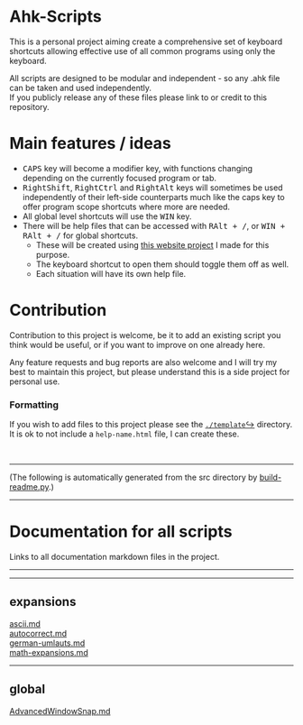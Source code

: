 # Ahk-Scripts

This is a personal project aiming create a comprehensive set of keyboard
shortcuts allowing effective use of all common programs using
only the keyboard.  

All scripts are designed to be modular and independent - so any .ahk file can
be taken and used independently.  
If you publicly release any of these files please link to or credit to this
repository.  


# Main features / ideas

- <kbd>CAPS</kbd> key will become a modifier key, with functions changing
depending on the currently focused program or tab.  
- <kbd>RightShift</kbd>, <kbd>RightCtrl</kbd> and <kbd>RightAlt</kbd> keys will
sometimes be used independently of their left-side counterparts much like the
caps key to offer program scope shortcuts where more are needed.  
- All global level shortcuts will use the <kbd>WIN</kbd> key.  
- There will be help files that can be accessed with <kbd>RAlt + /</kbd>, or
<kbd>WIN + RAlt + /</kbd> for global shortcuts.  
  - These will be created using [this website project]() I made for this purpose.  
  - The keyboard shortcut to open them should toggle them off as well.  
  - Each situation will have its own help file.  

# Contribution

Contribution to this project is welcome, be it to add an existing script you
think would be useful, or if you want to improve on one already here.  

Any feature requests and bug reports are also welcome and I will try my best to
maintain this project, but please understand this is a side project for personal use.  
### Formatting

If you wish to add files to this project please see the [`./template`↪](./template) directory.  
It is ok to not include a `help-name.html` file, I can create these.  

&nbsp;

<!-- SCRIPT COPY -->

----
(The following is automatically generated from the src directory by 
[build-readme.py](build-readme.py).)  

----
# Documentation for all scripts

Links to all documentation markdown files in the project.

---

<!-- SCRIPT STOP -->

---
## expansions
[ascii.md](src/expansions/ascii.md)  
[autocorrect.md](src/expansions/autocorrect.md)  
[german-umlauts.md](src/expansions/german-umlauts.md)  
[math-expansions.md](src/expansions/math-expansions.md)  

---
## global
[AdvancedWindowSnap.md](src/global/AdvancedWindowSnap.md)  
